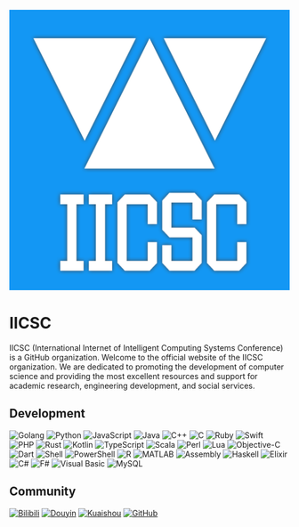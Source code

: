 <p align="center">
  <img src="/logo.png" alt="IICSC Logo"></img>
</p>

# IICSC
IICSC (International Internet of Intelligent Computing Systems Conference) is a GitHub organization. Welcome to the official website of the IICSC organization. We are dedicated to promoting the development of computer science and providing the most excellent resources and support for academic research, engineering development, and social services.

## Development

![Golang](https://img.shields.io/badge/Golang-placeholder?style=flat-square&logo=go&logoColor=38acd7&labelColor=white&color=38acd7)
![Python](https://img.shields.io/badge/Python-placeholder?style=flat-square&logo=python&logoColor=3776AB&labelColor=white&color=3776AB)
![JavaScript](https://img.shields.io/badge/JavaScript-placeholder?style=flat-square&logo=javascript&logoColor=F7DF1E&labelColor=white&color=F7DF1E)
![Java](https://img.shields.io/badge/Java-placeholder?style=flat-square&logo=javascript&logoColor=007396&labelColor=white&color=007396)
![C++](https://img.shields.io/badge/C++-placeholder?style=flat-square&logo=c%2B%2B&logoColor=00599C&labelColor=white&color=00599C)
![C](https://img.shields.io/badge/C-placeholder?style=flat-square&logo=c&logoColor=A8B9CC&labelColor=white&color=A8B9CC)
![Ruby](https://img.shields.io/badge/Ruby-placeholder?style=flat-square&logo=ruby&logoColor=CC342D&labelColor=white&color=CC342D)
![Swift](https://img.shields.io/badge/Swift-placeholder?style=flat-square&logo=swift&logoColor=F05138&labelColor=white&color=F05138)
![PHP](https://img.shields.io/badge/PHP-placeholder?style=flat-square&logo=php&logoColor=777BB4&labelColor=white&color=777BB4)
![Rust](https://img.shields.io/badge/Rust-placeholder?style=flat-square&logo=rust&logoColor=000000&labelColor=white&color=000000)
![Kotlin](https://img.shields.io/badge/Kotlin-placeholder?style=flat-square&logo=kotlin&logoColor=7F52FF&labelColor=white&color=7F52FF)
![TypeScript](https://img.shields.io/badge/TypeScript-placeholder?style=flat-square&logo=typescript&logoColor=007ACC&labelColor=white&color=007ACC)
![Scala](https://img.shields.io/badge/Scala-placeholder?style=flat-square&logo=scala&logoColor=DC322F&labelColor=white&color=DC322F)
![Perl](https://img.shields.io/badge/Perl-placeholder?style=flat-square&logo=perl&logoColor=39457E&labelColor=white&color=39457E)
![Lua](https://img.shields.io/badge/Lua-placeholder?style=flat-square&logo=lua&logoColor=2C2D72&labelColor=white&color=2C2D72)
![Objective-C](https://img.shields.io/badge/Objective--C-placeholder?style=flat-square&logo=c&logoColor=438EFF&labelColor=white&color=438EFF)
![Dart](https://img.shields.io/badge/Dart-placeholder?style=flat-square&logo=dart&logoColor=0175C2&labelColor=white&color=0175C2)
![Shell](https://img.shields.io/badge/Shell-placeholder?style=flat-square&logo=gnu-bash&logoColor=4EAA25&labelColor=white&color=4EAA25)
![PowerShell](https://img.shields.io/badge/PowerShell-placeholder?style=flat-square&logo=gnometerminal&logoColor=5391FE&labelColor=white&color=5391FE)
![R](https://img.shields.io/badge/R-placeholder?style=flat-square&logo=r&logoColor=276DC3&labelColor=white&color=276DC3)
![MATLAB](https://img.shields.io/badge/MATLAB-placeholder?style=flat-square&logo=matrix&logoColor=FF6F00&labelColor=white&color=FF6F00)
![Assembly](https://img.shields.io/badge/Assembly-placeholder?style=flat-square&logo=assemblyscript&logoColor=6E4C13&labelColor=white&color=6E4C13)
![Haskell](https://img.shields.io/badge/Haskell-placeholder?style=flat-square&logo=haskell&logoColor=5D4F85&labelColor=white&color=5D4F85)
![Elixir](https://img.shields.io/badge/Elixir-placeholder?style=flat-square&logo=elixir&logoColor=4B275F&labelColor=white&color=4B275F)
![C#](https://img.shields.io/badge/C%23-placeholder?style=flat-square&logo=dotnet&logoColor=239120&labelColor=white&color=239120)
![F#](https://img.shields.io/badge/F%23-placeholder?style=flat-square&logo=fsharp&logoColor=378BBA&labelColor=white&color=378BBA)
![Visual Basic](https://img.shields.io/badge/Visual%20Basic-placeholder?style=flat-square&logo=visual-basic&label=VB&logoColor=945DB7&labelColor=white&color=945DB7)
![MySQL](https://img.shields.io/badge/MySQL-placeholder?style=flat-square&logo=mysql&logoColor=003B57&labelColor=white&color=003B57)


## Community
[![Bilibili](https://img.shields.io/badge/Bilibili-00aeec?logo=bilibili&logoColor=white&label=Bilibili)](https://space.bilibili.com/323611141)  [![Douyin](https://img.shields.io/badge/Douyin-E1251B?logo=douyin&logoColor=white&label=Douyin&color=E1251B&labelColor=white)](https://www.douyin.com/user/MS4wLjABAAAALEnmF2GGAYyG241RkQlxVYPIUaqX7uW7qYCUXVyyV_g)  [![Kuaishou](https://img.shields.io/badge/Kuaishou-FF3C00?logo=kuaishou&logoColor=white&label=Kuaishou)](https://www.kuaishou.com/profile/3xtmy9qb83tc94k)  [![GitHub](https://img.shields.io/badge/GitHub-181717?logo=github&logoColor=white&label=GitHub)](https://github.com/WuXiaoMuer)  
